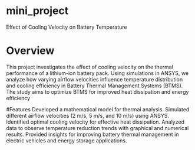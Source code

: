 # mini_project
Effect of Cooling Velocity on Battery Temperature


# Overview

This project investigates the effect of cooling velocity on the thermal performance of a lithium-ion battery pack. Using simulations in ANSYS, we analyze how varying airflow velocities influence temperature distribution and cooling efficiency in Battery Thermal Management Systems (BTMS). The study aims to optimize BTMS for improved heat dissipation and energy efficiency

#Features
Developed a mathematical model for thermal analysis.
Simulated different airflow velocities (2 m/s, 5 m/s, and 10 m/s) using ANSYS.
Identified optimal cooling velocity for effective heat dissipation.
Analyzed data to observe temperature reduction trends with graphical and numerical results.
Provided insights for improving battery thermal management in electric vehicles and energy storage applications.
